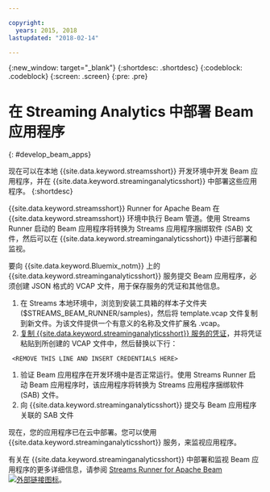 ```yaml
---

copyright:
  years: 2015, 2018
lastupdated: "2018-02-14"

---
```


<!-- Attribute definitions -->
{:new_window: target="_blank"}
{:shortdesc: .shortdesc}
{:codeblock: .codeblock}
{:screen: .screen}
{:pre: .pre}

# 在 Streaming Analytics 中部署 Beam 应用程序
{: #develop_beam_apps}

现在可以在本地 {{site.data.keyword.streamsshort}} 开发环境中开发 Beam 应用程序，并在 {{site.data.keyword.streaminganalyticsshort}} 中部署这些应用程序。
{:shortdesc}

{{site.data.keyword.streamsshort}} Runner for Apache Beam 在 {{site.data.keyword.streamsshort}} 环境中执行 Beam 管道。使用 Streams Runner 启动的 Beam 应用程序将转换为 Streams 应用程序捆绑软件 (SAB) 文件，然后可以在 {{site.data.keyword.streaminganalyticsshort}} 中进行部署和监视。

要向 {{site.data.keyword.Bluemix_notm}} 上的 {{site.data.keyword.streaminganalyticsshort}} 服务提交 Beam 应用程序，必须创建 JSON 格式的 VCAP 文件，用于保存服务的凭证和其他信息。

1. 在 Streams 本地环境中，浏览到安装工具箱的样本子文件夹 ($STREAMS_BEAM_RUNNER/samples)，然后将 template.vcap 文件复制到新文件。为该文件提供一个有意义的名称及文件扩展名 .vcap。
1. [复制 {{site.data.keyword.streaminganalyticsshort}} 服务的凭证](/docs/services/StreamingAnalytics/r_vcap_services.html)，并将凭证粘贴到所创建的 VCAP 文件中，然后替换以下行：
```
 <REMOVE THIS LINE AND INSERT CREDENTIALS HERE>
 ```
1. 验证 Beam 应用程序在开发环境中是否正常运行。使用 Streams Runner 启动 Beam 应用程序时，该应用程序将转换为 Streams 应用程序捆绑软件 (SAB) 文件。
1. 向 {{site.data.keyword.streaminganalyticsshort}} 提交与 Beam 应用程序关联的 SAB 文件

现在，您的应用程序已在云中部署。您可以使用 {{site.data.keyword.streaminganalyticsshort}} 服务，来监视应用程序。

有关在 {{site.data.keyword.streaminganalyticsshort}} 中部署和监视 Beam 应用程序的更多详细信息，请参阅 [Streams Runner for Apache Beam ![外部链接图标](../../icons/launch-glyph.svg "外部链接图标")](https://ibmstreams.github.io/streamsx.documentation/docs/beamrunner/beamrunner-1-intro/)。
